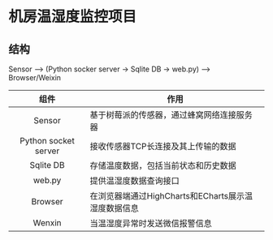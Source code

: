 # 机房温湿度监控项目

## 结构

Sensor --> (Python socker server -> Sqlite DB -> web.py) --> Browser/Weixin

| 组件 | 作用 |
| :--: | -- |
| Sensor | 基于树莓派的传感器，通过蜂窝网络连接服务器 |
| Python socket server | 接收传感器TCP长连接及其上传输的数据 |
| Sqlite DB | 存储温度数据，包括当前状态和历史数据 |
| web.py | 提供温湿度数据查询接口 |
| Browser | 在浏览器端通过HighCharts和ECharts展示温湿度数据信息 |
| Wenxin | 当温湿度异常时发送微信报警信息 |

